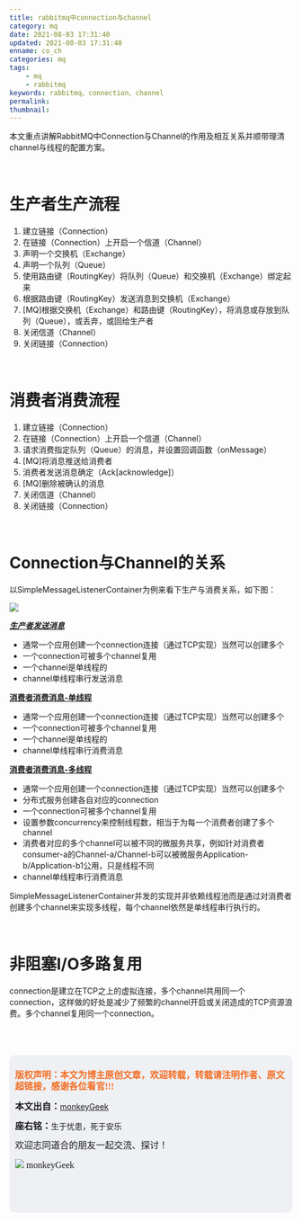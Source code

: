 ```yaml
---
title: rabbitmq中connection与channel
category: mq
date: 2021-08-03 17:31:40
updated: 2021-08-03 17:31:40
enname: co_ch
categories: mq
tags:
	- mq
	- rabbitmq
keywords: rabbitmq、connection、channel
permalink:
thumbnail:
---
```


本文重点讲解RabbitMQ中Connection与Channel的作用及相互关系并顺带理清channel与线程的配置方案。

<!--more-->

</br>

# 生产者生产流程

1. 建立链接（Connection）
2. 在链接（Connection）上开启一个信道（Channel）
3. 声明一个交换机（Exchange）
4. 声明一个队列（Queue）
5. 使用路由键（RoutingKey）将队列（Queue）和交换机（Exchange）绑定起来
6. 根据路由键（RoutingKey）发送消息到交换机（Exchange）
7. [MQ]根据交换机（Exchange）和路由键（RoutingKey），将消息或存放到队列（Queue），或丢弃，或回给生产者
8. 关闭信道（Channel）
9. 关闭链接（Connection）
   

</br>

# 消费者消费流程

1. 建立链接（Connection）
2. 在链接（Connection）上开启一个信道（Channel）
3. 请求消费指定队列（Queue）的消息，并设置回调函数（onMessage）
4. [MQ]将消息推送给消费者
5. 消费者发送消息确定（Ack[acknowledge]）
6. [MQ]删除被确认的消息
7. 关闭信道（Channel）
8. 关闭链接（Connection）



</br>

# Connection与Channel的关系

以SimpleMessageListenerContainer为例来看下生产与消费关系，如下图：

![](../../../../image/RabbitMQ中connection与channel.png)



<u>***生产者发送消息***</u>

- 通常一个应用创建一个connection连接（通过TCP实现）当然可以创建多个
- 一个connection可被多个channel复用
- 一个channel是单线程的
- channel单线程串行发送消息



**<u>消费者消费消息-单线程</u>**

- 通常一个应用创建一个connection连接（通过TCP实现）当然可以创建多个
- 一个connection可被多个channel复用
- 一个channel是单线程的
- channel单线程串行消费消息



**<u>消费者消费消息-多线程</u>**

- 通常一个应用创建一个connection连接（通过TCP实现）当然可以创建多个
- 分布式服务创建各自对应的connection
- 一个connection可被多个channel复用
- 设置参数concurrency来控制线程数，相当于为每一个消费者创建了多个channel
- 消费者对应的多个channel可以被不同的微服务共享，例如针对消费者consumer-a的Channel-a/Channel-b可以被微服务Application-b/Application-b1公用，只是线程不同
- channel单线程串行消费消息

SimpleMessageListenerContainer并发的实现并非依赖线程池而是通过对消费者创建多个channel来实现多线程，每个channel依然是单线程串行执行的。



</br>

# 非阻塞I/O多路复用

connection是建立在TCP之上的虚拟连接，多个channel共用同一个connection，这样做的好处是减少了频繁的channel开启或关闭造成的TCP资源浪费。多个channel复用同一个connection。



</br>

</br>

</br>

<script>
var _hmt = _hmt || [];
(function() {
  var hm = document.createElement("script");
  hm.src = "https://hm.baidu.com/hm.js?2f798e6b269c8a40f12bef25d7f1876d";
  var s = document.getElementsByTagName("script")[0]; 
  s.parentNode.insertBefore(hm, s);
})();
</script>

<div style="height:260px; background-color:rgb(238,240,244); padding:10px;border-radius:10px;">
    <p style="color:#f36c21;font:bold 16px/20px 'kaiTi';">
      版权声明：本文为博主原创文章，欢迎转载，转载请注明作者、原文超链接，感谢各位看官!!!
    </p>
    <p>
      <span style="font:bold 16px/20px 'kaiTi';">本文出自：</span><a href="https://monkeyGeek369.github.io">monkeyGeek</a> 
    </p>
    <p>
      <span style="font:bold 16px/20px 'kaiTi';">座右铭：</span><span>生于忧患，死于安乐</span> 
    </p>
    <p>
      <span style="font:16px/20px 'kaiTi';">欢迎志同道合的朋友一起交流、探讨！</span> 
    </p>
    <img style="height:auto; width:auto;flot:left;" src="../../../../image/monkey64.png" /><span style="font:16px/20px 'kaiTi';flot:left;">   monkeyGeek</span>


